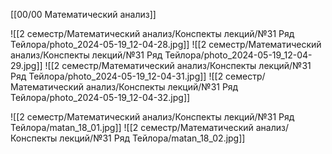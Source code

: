 [[00/00 Математический анализ]]

![[2 семестр/Математический анализ/Конспекты лекций/№31 Ряд Тейлора/photo_2024-05-19_12-04-28.jpg]]
![[2 семестр/Математический анализ/Конспекты лекций/№31 Ряд Тейлора/photo_2024-05-19_12-04-29.jpg]]
![[2 семестр/Математический анализ/Конспекты лекций/№31 Ряд Тейлора/photo_2024-05-19_12-04-31.jpg]]
![[2 семестр/Математический анализ/Конспекты лекций/№31 Ряд Тейлора/photo_2024-05-19_12-04-32.jpg]]

![[2 семестр/Математический анализ/Конспекты лекций/№31 Ряд Тейлора/matan_18_01.jpg]]
![[2 семестр/Математический анализ/Конспекты лекций/№31 Ряд Тейлора/matan_18_02.jpg]]